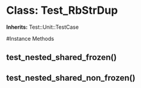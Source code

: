 # Class: Test_RbStrDup
**Inherits:** Test::Unit::TestCase
    




#Instance Methods
## test_nested_shared_frozen() [](#method-i-test_nested_shared_frozen)

## test_nested_shared_non_frozen() [](#method-i-test_nested_shared_non_frozen)

